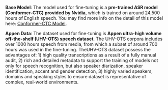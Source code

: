 **Base Model**: The model used for fine-tuning is a **pre-trained ASR model (Conformer-CTC) provided by Nvidia**, which is  trained on around 24,500 hours of English speech. You may find more info on the detail of this model here: [Conformer-CTC Model](https://catalog.ngc.nvidia.com/orgs/nvidia/teams/nemo/models/stt_en_conformer_ctc_large).




**Appen Data**: The dataset used for fine-tuning is **Appen ultra-high volume off-the-shelf (UHV-OTS) speech dataset**. The UHV-OTS corpora includes over 1000 hours speech from media, from which a subset of around 700 hours was used in the fine-tuning. TheUHV-OTS dataset possess the advantages of: 1) high quality transcriptions as a result of a fully manual audit, 2) rich and detailed metadata to support the training of models not only for speech recognition, but also speaker diarization, speaker identification, accent and gender detection, 3) highly varied speakers, domains and speaking styles to ensure dataset is representative of complex, real-world environments. 
